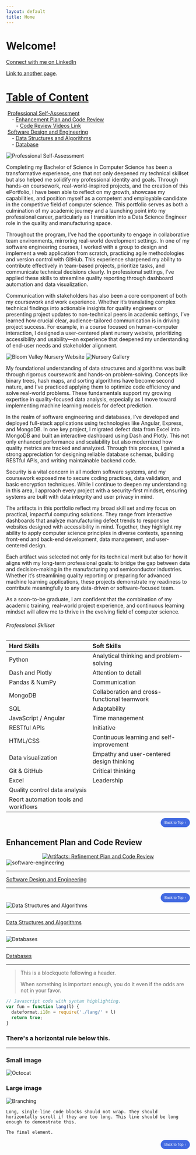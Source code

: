 ```yaml
---
layout: default
title: Home
---
```


# Welcome!

[Connect with me on LinkedIn](https://www.linkedin.com/in/reese-hinojosa-5a4636287/)

[Link to another page](./another-page.html).

# <u>Table of Content</u>

&nbsp;[Professional Self-Assessment](#self-assessment "Professional Self-Assessment")<br/>
&nbsp;&nbsp;&nbsp;&nbsp;- [Enhancement Plan and Code Review](#enhancement-plan-and-code-review)<br/>
&nbsp;&nbsp;&nbsp;&nbsp;&nbsp;&nbsp;&nbsp;- [Code Review Videos Link](#code-review-videos-link)<br/>
&nbsp;[Software Design and Engineering](#software-engineering "software-engineering")<br/>
&nbsp;&nbsp;&nbsp;&nbsp;- [Data Structures and Algorithms](#ds-and-a "ds-and-a")<br/>
&nbsp;&nbsp;&nbsp;&nbsp;- [Database](#database "database")<br/>

<img id="Professional-self-assessment" src="images/Professional-self-assessment.jpg" alt="Professional Self-Assessment" title="Professional Self-Assessment" />

Completing my Bachelor of Science in Computer Science has been a transformative experience, one that not only deepened my technical skillset but also helped me solidify my professional identity and goals. Through hands-on coursework, real-world-inspired projects, and the creation of this ePortfolio, I have been able to reflect on my growth, showcase my capabilities, and position myself as a competent and employable candidate in the competitive field of computer science. This portfolio serves as both a culmination of my academic journey and a launching point into my professional career, particularly as I transition into a Data Science Engineer role in the quality and manufacturing space.

Throughout the program, I’ve had the opportunity to engage in collaborative team environments, mirroring real-world development settings. In one of my software engineering courses, I worked with a group to design and implement a web application from scratch, practicing agile methodologies and version control with GitHub. This experience sharpened my ability to contribute effectively in team-based projects, prioritize tasks, and communicate technical decisions clearly. In professional settings, I’ve applied these skills to streamline quality reporting through dashboard automation and data visualization.

Communication with stakeholders has also been a core component of both my coursework and work experience. Whether it’s translating complex technical findings into actionable insights for quality engineers or presenting project updates to non-technical peers in academic settings, I’ve learned how crucial clear, audience-tailored communication is in driving project success. For example, in a course focused on human-computer interaction, I designed a user-centered plant nursery website, prioritizing accessibility and usability—an experience that deepened my understanding of end-user needs and stakeholder alignment.

<img id="Bloom Valley Nursery Website" src="images/Bloom Valley Nursery.png" alt="Bloom Valley Nursery Website" title="Bloom Valley Nursery Website" />

<img id="Nursery Gallery" src="images/Nursery Gallery.png" alt="Nursery Gallery" title="Nursery Gallery" />

My foundational understanding of data structures and algorithms was built through rigorous coursework and hands-on problem-solving. Concepts like binary trees, hash maps, and sorting algorithms have become second nature, and I’ve practiced applying them to optimize code efficiency and solve real-world problems. These fundamentals support my growing expertise in quality-focused data analysis, especially as I move toward implementing machine learning models for defect prediction.

In the realm of software engineering and databases, I’ve developed and deployed full-stack applications using technologies like Angular, Express, and MongoDB. In one key project, I migrated defect data from Excel into MongoDB and built an interactive dashboard using Dash and Plotly. This not only enhanced performance and scalability but also modernized how quality metrics are tracked and analyzed. Through this process, I gained a strong appreciation for designing reliable database schemas, building RESTful APIs, and writing maintainable backend code.

Security is a vital concern in all modern software systems, and my coursework exposed me to secure coding practices, data validation, and basic encryption techniques. While I continue to deepen my understanding in this area, I approach every project with a security-first mindset, ensuring systems are built with data integrity and user privacy in mind.

The artifacts in this portfolio reflect my broad skill set and my focus on practical, impactful computing solutions. They range from interactive dashboards that analyze manufacturing defect trends to responsive websites designed with accessibility in mind. Together, they highlight my ability to apply computer science principles in diverse contexts, spanning front-end and back-end development, data management, and user-centered design.

Each artifact was selected not only for its technical merit but also for how it aligns with my long-term professional goals: to bridge the gap between data and decision-making in the manufacturing and semiconductor industries. Whether it’s streamlining quality reporting or preparing for advanced machine learning applications, these projects demonstrate my readiness to contribute meaningfully to any data-driven or software-focused team.

As a soon-to-be graduate, I am confident that the combination of my academic training, real-world project experience, and continuous learning mindset will allow me to thrive in the evolving field of computer science.

###### Professional Skillset

| Hard Skills                         | Soft Skills                                 |
|:------------------------------------|:--------------------------------------------|
| Python                              | Analytical thinking and problem-solving     |
| Dash and Plotly                     | Attention to detail                         |
| Pandas & NumPy                      | Communication                               |
| MongoDB                             | Collaboration and cross-functional teamwork |
| SQL                                 | Adaptability                                |
| JavaScript / Angular                | Time management                             |
| RESTful APIs                        | Initiative                                  |
| HTML/CSS                            | Continuous learning and self-improvement    |
| Data visualization                  | Empathy and user-centered design thinking   |
| Git & GitHub                        | Critical thinking                           |
| Excel                               | Leadership                                  |
| Quality control data analysis       |                                             |
| Reort automation tools and workflows|                                             |

<div style="text-align: right;">
    <a href="#">
        <button style="font-size: 10px; font-weight: 500; background: #4169e1; color: #ffffff; border-radius: 50px; border-style: solid; border-color: #4169e1; padding: 5px 8px;">Back to Top &#8593;</button>
    </a>
</div>

## Enhancement Plan and Code Review

<div style="text-align: center;">
	<a href="CodeReview" title="Artifacts Code Review">
		<img src="https://img.shields.io/badge/Artifacts-Refinement_Plan and_Code_Review-yellowgreen.svg?style=for-the-badge&logo=codereview" alt="Artifacts: Refinement Plan and Code Review" />
	</a>
</div>

<img id="Software Design and Engineering" src="images/software-engineering.png" alt="software-engineering" title="Software Design and Engineering" />

---

[Software Design and Engineering](./software-design-and-engineering.html)

---

<div style="text-align: right;">
    <a href="#">
        <button style="font-size: 10px; font-weight: 500; background: #4169e1; color: #ffffff; border-radius: 50px; border-style: solid; border-color: #4169e1; padding: 5px 8px;">Back to Top &#8593;</button>
    </a>
</div>

<img id="Data Structures and Algorithms" src="images/ds-and-a.jpg" alt="Data Structures and Algorithms" title="Data Structures and Algorithms" />

---

[Data Structures and Algorithms](./data-structures-and-algorithms.html)

---

<img id="Databases" src="images/database.avif" alt="Databases" title="Databases" />

---

[Databases](./databases.html)

---

> This is a blockquote following a header.
>
> When something is important enough, you do it even if the odds are not in your favor.

```js
// Javascript code with syntax highlighting.
var fun = function lang(l) {
  dateformat.i18n = require('./lang/' + l)
  return true;
}
```

### There's a horizontal rule below this.

* * *

### Small image

![Octocat](https://github.githubassets.com/images/icons/emoji/octocat.png)

### Large image

![Branching](https://guides.github.com/activities/hello-world/branching.png)

```
Long, single-line code blocks should not wrap. They should horizontally scroll if they are too long. This line should be long enough to demonstrate this.
```

```
The final element.
```

<div style="text-align: right;">
    <a href="#">
        <button style="font-size: 10px; font-weight: 500; background: #4169e1; color: #ffffff; border-radius: 50px; border-style: solid; border-color: #4169e1; padding: 5px 8px;">Back to Top &#8593;</button>
    </a>
</div>

